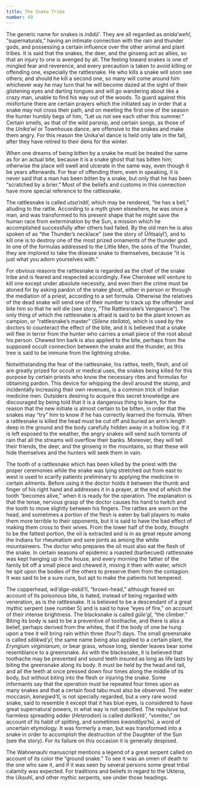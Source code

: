 ```yaml
---
title: The Snake Tribe
number: 49
---
```

The generic name for snakes is _inădû′_. They are all regarded as _anida′wehĭ_, “supernaturals,” having an intimate connection with the rain and thunder gods, and possessing a certain influence over the other animal and plant tribes. It is said that the snakes, the deer, and the ginseng act as allies, so that an injury to one is avenged by all. The feeling toward snakes is one of mingled fear and reverence, and every precaution is taken to avoid killing or offending one, especially the rattlesnake. He who kills a snake will soon see others; and should he kill a second one, so many will come around him whichever way he may turn that he will become dazed at the sight of their glistening eyes and darting tongues and will go wandering about like a crazy man, unable to find his way out of the woods. To guard against this misfortune there are certain prayers which the initiated say in order that a snake may not cross their path, and on meeting the first one of the season the hunter humbly begs of him, “Let us not see each other this summer.” Certain smells, as that of the wild parsnip, and certain songs, as those of the _Unika′wĭ_ or Townhouse dance, are offensive to the snakes and make them angry. For this reason the Unika′wĭ dance is held only late in the fall, after they have retired to their dens for the winter.

When one dreams of being bitten by a snake he must be treated the same as for an actual bite, because it is a snake ghost that has bitten him; otherwise the place will swell and ulcerate in the same way, even though it be years afterwards. For fear of offending them, even in speaking, it is never said that a man has been bitten by a snake, but only that he has been “scratched by a brier.” Most of the beliefs and customs in this connection have more special reference to the rattlesnake.

The rattlesnake is called _utsa′nătĭ_, which may be rendered, “he has a bell,” alluding to the rattle. According to a myth given elsewhere, he was once a man, and was transformed to his present shape that he might save the human race from extermination by the Sun, a mission which he accomplished successfully after others had failed. By the old men he is also spoken of as “the Thunder’s necklace” (see the story of Ûñtsaiyĭ′), and to kill one is to destroy one of the most prized ornaments of the thunder god. In one of the formulas addressed to the Little Men, the sons of the Thunder, they are implored to take the disease snake to themselves, because “it is just what you adorn yourselves with.”

For obvious reasons the rattlesnake is regarded as the chief of the snake tribe and is feared and respected accordingly. Few Cherokee will venture to kill one except under absolute necessity, and even then the crime must be atoned for by asking pardon of the snake ghost, either in person or through the mediation of a priest, according to a set formula. Otherwise the relatives of the dead snake will send one of their number to track up the offender and bite him so that he will die (see story, “The Rattlesnake’s Vengeance”). The only thing of which the rattlesnake is afraid is said to be the plant known as campion, or “rattlesnake’s master” (_Silene stellata_), which is used by the doctors to counteract the effect of the bite, and it is believed that a snake will flee in terror from the hunter who carries a small piece of the root about his person. Chewed linn bark is also applied to the bite, perhaps from the supposed occult connection between the snake and the thunder, as this tree is said to be immune from the lightning stroke.

Notwithstanding the fear of the rattlesnake, his rattles, teeth, flesh, and oil are greatly prized for occult or medical uses, the snakes being killed for this purpose by certain priests who know the necessary rites and formulas for obtaining pardon. This device for whipping the devil around the stump, and incidentally increasing their own revenues, is a common trick of Indian medicine men. Outsiders desiring to acquire this secret knowledge are discouraged by being told that it is a dangerous thing to learn, for the reason that the new initiate is almost certain to be bitten, in order that the snakes may “try” him to know if he has correctly learned the formula. When a rattlesnake is killed the head must be cut off and buried an arm’s length deep in the ground and the body carefully hidden away in a hollow log. If it is left exposed to the weather, the angry snakes will send such torrents of rain that all the streams will overflow their banks. Moreover, they will tell their friends, the deer, and the ginseng in the mountains, so that these will hide themselves and the hunters will seek them in vain.

The tooth of a rattlesnake which has been killed by the priest with the proper ceremonies while the snake was lying stretched out from east to west is used to scarify patients preliminary to applying the medicine in certain ailments. Before using it the doctor holds it between the thumb and finger of his right hand and addresses it in a prayer, at the end of which the tooth “becomes alive,” when it is ready for the operation. The explanation is that the tense, nervous grasp of the doctor causes his hand to twitch and the tooth to move slightly between his fingers. The rattles are worn on the head, and sometimes a portion of the flesh is eaten by ball players to make them more terrible to their opponents, but it is said to have the bad effect of making them cross to their wives. From the lower half of the body, thought to be the fattest portion, the oil is extracted and is in as great repute among the Indians for rheumatism and sore joints as among the white mountaineers. The doctor who prepares the oil must also eat the flesh of the snake. In certain seasons of epidemic a roasted (barbecued) rattlesnake was kept hanging up in the house, and every morning the father of the family bit off a small piece and chewed it, mixing it then with water, which he spit upon the bodies of the others to preserve them from the contagion. It was said to be a sure cure, but apt to make the patients hot tempered.

The copperhead, _wâ′dige-askâ′lĭ_, “brown-head,” although feared on account of its poisonous bite, is hated, instead of being regarded with veneration, as is the rattlesnake. It is believed to be a descendant of a great mythic serpent (see <a>number 5</a>) and is said to have “eyes of fire,” on account of their intense brightness. The blacksnake is called _gûle′gĭ_, “the climber.” Biting its body is said to be a preventive of toothache, and there is also a belief, perhaps derived from the whites, that if the body of one be hung upon a tree it will bring rain within three (four?) days. The small greensnake is called _sălikwâ′yĭ_, the same name being also applied to a certain plant, the _Eryngium virginianum_, or bear grass, whose long, slender leaves bear some resemblance to a greensnake. As with the blacksnake, it is believed that toothache may be prevented and sound teeth insured as long as life lasts by biting the greensnake along its body. It must be held by the head and tail, and all the teeth at once pressed down four times along the middle of its body, but without biting into the flesh or injuring the snake. Some informants say that the operation must be repeated four times upon as many snakes and that a certain food tabu must also be observed. The water moccasin, _kanegwâ′tĭ_, is not specially regarded, but a very rare wood snake, said to resemble it except that it has blue eyes, is considered to have great supernatural powers, in what way is not specified. The repulsive but harmless spreading adder (_Heterodon_) is called _dalĭkstă′_, “vomiter,” on account of its habit of spitting, and sometimes _kwandăya′hû_, a word of uncertain etymology. It was formerly a man, but was transformed into a snake in order to accomplish the destruction of the Daughter of the Sun (see the story). For its failure on this occasion it is generally despised.

The Wahnenauhi manuscript mentions a legend of a great serpent called on account of its color the “ground snake.” To see it was an omen of death to the one who saw it, and if it was seen by several persons some great tribal calamity was expected. For traditions and beliefs in regard to the Uktena, the Uksuhĭ, and other mythic serpents, see under those headings.
